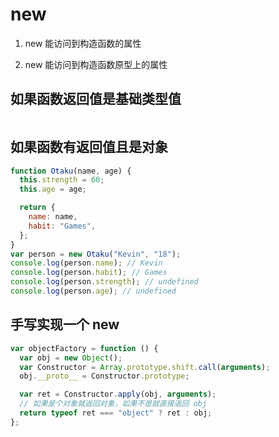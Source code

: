 # new

1. new 能访问到构造函数的属性

2. new 能访问到构造函数原型上的属性

## 如果函数返回值是基础类型值

```js

```


## 如果函数有返回值且是对象

```js
function Otaku(name, age) {
  this.strength = 60;
  this.age = age;

  return {
    name: name,
    habit: "Games",
  };
}
var person = new Otaku("Kevin", "18");
console.log(person.name); // Kevin
console.log(person.habit); // Games
console.log(person.strength); // undefined
console.log(person.age); // undefined
```

## 手写实现一个 new

```js
var objectFactory = function () {
  var obj = new Object();
  var Constructor = Array.prototype.shift.call(arguments);
  obj.__proto__ = Constructor.prototype;

  var ret = Constructor.apply(obj, arguments);
  // 如果是个对象就返回对象，如果不是就直接返回 obj
  return typeof ret === "object" ? ret : obj;
};
```
